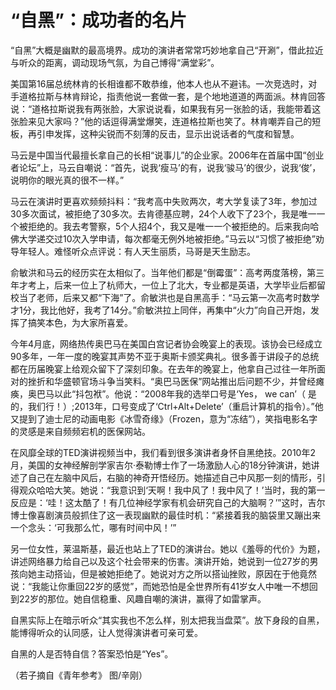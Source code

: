 # “自黑”：成功者的名片

“自黑”大概是幽默的最高境界。成功的演讲者常常巧妙地拿自己“开涮”，借此拉近与听众的距离，调动现场气氛，为自己博得“满堂彩”。 

美国第16届总统林肯的长相谁都不敢恭维，他本人也从不避讳。一次竞选时，对手道格拉斯与林肯辩论，指责他说一套做一套，是个地地道道的两面派。林肯回答说：“道格拉斯说我有两张脸，大家说说看，如果我有另一张脸的话，我能带着这张脸来见大家吗？”他的话逗得满堂爆笑，连道格拉斯也笑了。林肯嘲弄自己的短板，再引申发挥，这种尖锐而不刻薄的反击，显示出说话者的气度和智慧。 

马云是中国当代最擅长拿自己的长相“说事儿”的企业家。2006年在首届中国“创业者论坛”上，马云自嘲说：“首先，说我‘瘦马’的有，说我‘骏马’的很少，说我‘俊’，说明你的眼光真的很不一样。” 

马云在演讲时更喜欢频频抖料：“我考高中失败两次，考大学复读了3年，参加过30多次面试，被拒绝了30多次。去肯德基应聘，24个人收下了23个，我是唯一一个被拒绝的。我去考警察，5个人招4个，我又是唯一一个被拒绝的。后来我向哈佛大学递交过10次入学申请，每次都毫无例外地被拒绝。”马云以“习惯了被拒绝”劝导年轻人。难怪听众点评说：有人天生丽质，马哥是天生励志。 

俞敏洪和马云的经历实在太相似了。当年他们都是“倒霉蛋”：高考两度落榜，第三年才考上，后来一位上了杭师大，一位上了北大，专业都是英语，大学毕业后都留校当了老师，后来又都“下海”了。俞敏洪也是自黑高手：“马云第一次高考时数学才1分，我比他好，我考了14分。”俞敏洪拉上同伴，再集中“火力”向自己开炮，发挥了搞笑本色，为大家所喜爱。 

今年4月底，网络热传奥巴马在美国白宫记者协会晚宴上的表现。该协会已经成立90多年，一年一度的晚宴其声势不亚于奥斯卡颁奖典礼。很多善于讲段子的总统都在历届晚宴上给观众留下了深刻印象。在去年的晚宴上，他拿自己过往一年所面对的挫折和华盛顿官场斗争当笑料。“奥巴马医保”网站推出后问题不少，并曾经瘫痪，奥巴马以此“抖包袱”。他说：“2008年我的选举口号是‘Yes， we can’（ 是的，我们行！）;2013年，口号变成了‘Ctrl+Alt+Delete’（重启计算机的指令）。”他又提到了迪士尼的动画电影《冰雪奇缘》（Frozen，意为“冻结”），笑指电影名字的灵感是来自频频宕机的医保网站。 

在风靡全球的TED演讲视频当中，我们看到很多演讲者身怀自黑绝技。2010年2月，美国的女神经解剖学家吉尔·泰勒博士作了一场激励人心的18分钟演讲，她讲述了自己在左脑中风后，右脑的神奇开悟经历。她描述自己中风那一刻的情形，引得观众哈哈大笑。她说：“我意识到‘天啊！我中风了！我中风了！’当时，我的第一反应是：‘哇！这太酷了！有几位神经学家有机会研究自己的大脑啊？’”这时，吉尔博士像喜剧演员般抓住了这一表现幽默的最佳时机：“紧接着我的脑袋里又蹦出来一个念头：‘可我那么忙，哪有时间中风！’” 

另一位女性，莱温斯基，最近也站上了TED的演讲台。她以《羞辱的代价》为题，讲述网络暴力给自己以及这个社会带来的伤害。演讲开始，她说到一位27岁的男孩向她主动搭讪，但是被她拒绝了。她说对方之所以搭讪挫败，原因在于他竟然说：“我能让你重回22岁的感觉”，而她恐怕是全世界所有41岁女人中唯一不想回到22岁的那位。她自信稳重、风趣自嘲的演讲，赢得了如雷掌声。 

自黑实际上在暗示听众“其实我也不怎么样，别太把我当盘菜”。放下身段的自黑，能博得听众的认同感，让人觉得演讲者可亲可爱。 

自黑的人是否特自信？答案恐怕是“Yes”。 

（若子摘自《青年参考》 图/辛刚）